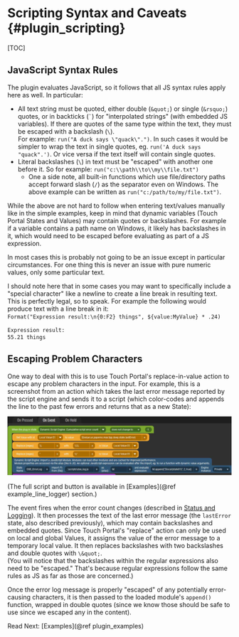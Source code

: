 # Scripting Syntax and Caveats {#plugin_scripting}

[TOC]

## JavaScript Syntax Rules

The plugin evaluates JavaScript, so it follows that all JS syntax rules apply here as well. In particular:

* All text string must be quoted, either double (`&quot;`) or single (`&rsquo;`) quotes, or in backticks (`` ` ``) for "interpolated strings" (with embedded JS variables).
  If there are quotes of the same type within the text, they must be escaped with a backslash (`\`).<br/>
	For example: `run("A duck says \"quack\".")`. In such cases it would be simpler to wrap the text in single quotes, eg. `run('A duck says "quack".')`.
	Or vice versa if the text itself will contain single quotes.
* Literal backslashes (`\`) in text must be "escaped" with another one before it. So for example: `run("c:\\path\\to\\my\\file.txt")`
  * One a side note, all built-in functions which use file/directory paths accept forward slash (`/`) as the separator even on Windows. The above example can be written as `run("c:/path/to/my/file.txt")`.

While the above are not hard to follow when entering text/values manually like in the simple examples, keep in mind that dynamic variables (Touch Portal States and Values)
may contain quotes or backslashes. For example if a variable contains a path name on Windows, it likely has backslashes in it, which would need to be escaped before
evaluating as part of a JS expression.

In most cases this is probably not going to be an issue except in particular circumstances. For one thing this is never an issue with pure numeric values,
only some particular text.

I should note here that in some cases you may want to specifically include a "special character" like a newline to create a line break in resulting text.
This is perfectly legal, so to speak. For example the following would produce text with a line break in it:<br />
`Format("Expression result:\n{0:F2} things", ${value:MyValue} * .24)`
```
Expression result:
55.21 things
```


## Escaping Problem Characters

One way to deal with this is to use Touch Portal's replace-in-value action to escape any problem characters in the input. For example, this is a screenshot from
an action which takes the last error message reported by the script engine and sends it to a script (which color-codes and appends the line to the past few errors
and returns that as a new State):


<a href="images/doc/actions/example-escape.jpg" target="fullSizeImg"><img src="images/actions/example-escape.jpg"></a>

(The full script and button is available in [Examples](@ref example_line_logger) section.)

The event fires when the error count changes (described in [Status and Logging](03.Status.md)). It then processes the text of the last error message
(the `lastError` state, also described previously), which may contain backslashes and embedded quotes. Since Touch Portal's "replace" action can only be used on local and global
Values, it assigns the value of the error message to a temporary local value. It then replaces backslashes with two backslashes and double quotes with `\&quot;`.<br />
(You will notice that the backslashes within the regular expressions also need to be "escaped."  That's because regular expressions follow the same rules as
JS as far as those are concerned.)

Once the error log message is properly "escaped" of any potentially error-causing characters, it is then passed to the loaded module's `append()` function, wrapped in
double quotes (since we know those should be safe to use since we escaped any in the content).

<span class="next_section_button">
Read Next: [Examples](@ref plugin_examples)
</span>
